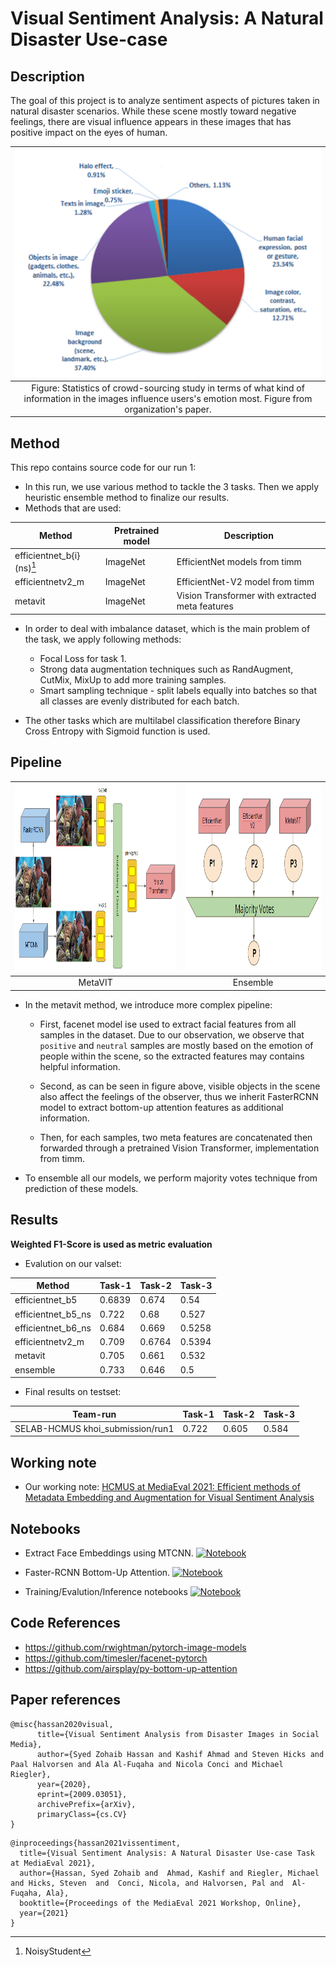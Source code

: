 # **Visual Sentiment Analysis: A Natural Disaster Use-case**

## **Description**
The goal of this project is to analyze sentiment aspects of pictures taken in natural disaster scenarios. While these scene mostly toward negative feelings, there are visual influence appears in these images that has positive impact on the eyes of human. 

|<img width="500" alt="screen" src="assets/figure.PNG"> |
|:-------------------------:|
| Figure: Statistics of crowd-sourcing study in terms of what kind of information in the images influence users's emotion most. Figure from organization's paper.  |


## **Method**
This repo contains source code for our run 1:
- In this run, we use various method to tackle the 3 tasks. Then we apply heuristic ensemble method to finalize our results. 
- Methods that are used:

Method | Pretrained model | Description
--- | --- | ---
efficientnet_b{i} (ns)[^1] | ImageNet | EfficientNet models from timm
efficientnetv2_m | ImageNet | EfficientNet-V2 model from timm
metavit | ImageNet | Vision Transformer with extracted meta features
 
[^1]: NoisyStudent

- In order to deal with imbalance dataset, which is the main problem of the task, we apply following methods:
    - Focal Loss for task 1. 
    - Strong data augmentation techniques such as RandAugment, CutMix, MixUp to add more training samples. 
    - Smart sampling technique - split labels equally into batches so that all classes are evenly distributed for each batch.

- The other tasks which are multilabel classification therefore Binary Cross Entropy with Sigmoid function is used.

## Pipeline

|<img height="300" alt="screen" src="assets/pipeline.png"> | <img height="300" alt="screen" src="assets/pipeline2.png"> |
|:-------------------------:|:-------------------------:|
| MetaVIT | Ensemble |


- In the metavit method, we introduce more complex pipeline:
    - First, facenet model ise used to extract facial features from all samples in the dataset. Due to our observation, we observe that ```positive``` and ```neutral``` samples are mostly based on the emotion of people within the scene, so the extracted features may contains helpful information.

    - Second, as can be seen in figure above, visible objects in the scene also affect the feelings of the observer, thus we inherit FasterRCNN model to extract bottom-up attention features as additional information.

    - Then, for each samples, two meta features are concatenated then forwarded through a pretrained Vision Transformer, implementation from timm.

- To ensemble all our models, we perform majority votes technique from prediction of these models.

## **Results**

**Weighted F1-Score is used as metric evaluation**

- Evalution on our valset:

Method | Task-1 | Task-2  | Task-3
--- | --- | --- | --- 
efficientnet_b5 | 0.6839 | 0.674 | 0.54
efficientnet_b5_ns | 0.722 | 0.68 | 0.527
efficientnet_b6_ns | 0.684 | 0.669 | 0.5258
efficientnetv2_m | 0.709 | 0.6764 | 0.5394
metavit | 0.705 | 0.661 | 0.532
ensemble | 0.733 | 0.646 | 0.5

- Final results on testset:

Team-run | Task-1 | Task-2 | Task-3
--- | --- | --- | --- 
SELAB-HCMUS khoi_submission/run1 | 0.722 |0.605 | 0.584

## Working note
- Our working note: [HCMUS at MediaEval 2021: Efficient methods of Metadata
Embedding and Augmentation for Visual Sentiment Analysis](./assets/_Visual_Sentiment_Task_MediaEval___2021___HCMUS_.pdf)


## **Notebooks**

- Extract Face Embeddings using MTCNN. [![Notebook](https://colab.research.google.com/assets/colab-badge.svg)](https://colab.research.google.com/drive/1n2yVITUdTzNXHvAdPgpbYjVgh8zXDEg6?usp=sharing)

- Faster-RCNN Bottom-Up Attention. [![Notebook](https://colab.research.google.com/assets/colab-badge.svg)](https://colab.research.google.com/drive/1xC4mVc_bp0t4-7T4xVum3AECFCalsgsv?usp=sharing)

- Training/Evalution/Inference notebooks [![Notebook](https://colab.research.google.com/assets/colab-badge.svg)](https://colab.research.google.com/drive/1A5ZDwFZwAdsjnU-mGaCl_yvQY4QCpg9f?usp=sharing)

## **Code References**

- https://github.com/rwightman/pytorch-image-models
- https://github.com/timesler/facenet-pytorch
- https://github.com/airsplay/py-bottom-up-attention

## **Paper references**

```
@misc{hassan2020visual,
      title={Visual Sentiment Analysis from Disaster Images in Social Media}, 
      author={Syed Zohaib Hassan and Kashif Ahmad and Steven Hicks and Paal Halvorsen and Ala Al-Fuqaha and Nicola Conci and Michael Riegler},
      year={2020},
      eprint={2009.03051},
      archivePrefix={arXiv},
      primaryClass={cs.CV}
}
```

```
@inproceedings{hassan2021vissentiment,
  title={Visual Sentiment Analysis: A Natural Disaster Use-case Task at MediaEval 2021},
  author={Hassan, Syed Zohaib and  Ahmad, Kashif and Riegler, Michael and Hicks, Steven  and  Conci, Nicola, and Halvorsen, Pal and  Al-Fuqaha, Ala},
  booktitle={Proceedings of the MediaEval 2021 Workshop, Online},
  year={2021}
}
```
